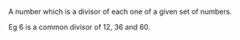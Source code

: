 A number which is a divisor of each one of a given set of numbers.

Eg 6 is a common divisor of 12, 36 and 60.
